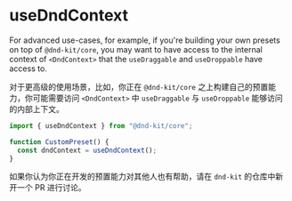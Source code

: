 # useDndContext

For advanced use-cases, for example, if you're building your own presets on top of `@dnd-kit/core`, you may want to have access to the internal context of `<DndContext>` that the `useDraggable` and `useDroppable` have access to.

对于更高级的使用场景，比如，你正在 `@dnd-kit/core` 之上构建自己的预置能力，你可能需要访问 `<DndContext>` 中 `useDraggable` 与 `useDroppable` 能够访问的内部上下文。

```jsx
import { useDndContext } from "@dnd-kit/core";

function CustomPreset() {
  const dndContext = useDndContext();
}
```

如果你认为你正在开发的预置能力对其他人也有帮助，请在 `dnd-kit` 的仓库中新开一个 PR 进行讨论。
